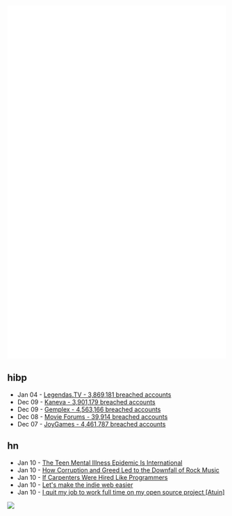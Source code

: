 ![Metrics](https://raw.githubusercontent.com/phixion/phixion/master/metrics.svg)

## hibp

<!--
for https://github.com/phixion/phixion/blob/main/.github/workflows/feeds.yml
-->
<!--START_SECTION:haveibeenpwnd-->
- Jan 04 - [Legendas.TV - 3,869,181 breached accounts](https://haveibeenpwned.com/PwnedWebsites#LegendasTV)
- Dec 09 - [Kaneva - 3,901,179 breached accounts](https://haveibeenpwned.com/PwnedWebsites#Kaneva)
- Dec 09 - [Gemplex - 4,563,166 breached accounts](https://haveibeenpwned.com/PwnedWebsites#Gemplex)
- Dec 08 - [Movie Forums - 39,914 breached accounts](https://haveibeenpwned.com/PwnedWebsites#MovieForums)
- Dec 07 - [JoyGames - 4,461,787 breached accounts](https://haveibeenpwned.com/PwnedWebsites#JoyGames)
<!--END_SECTION:haveibeenpwnd-->

## hn

<!--
for https://github.com/phixion/phixion/blob/main/.github/workflows/feeds.yml
-->
<!--START_SECTION:hn-->
- Jan 10 - [The Teen Mental Illness Epidemic Is International](https://www.afterbabel.com/p/international-mental-illness-part-one)
- Jan 10 - [How Corruption and Greed Led to the Downfall of Rock Music](https://starsafterstarsafterstars.substack.com/p/investigating-rock-radio-with-rick)
- Jan 10 - [If Carpenters Were Hired Like Programmers](https://jasonbock.substack.com/p/if-carpenters-were-hired-like-programmers)
- Jan 10 - [Let's make the indie web easier](https://gilest.org/indie-easy.html)
- Jan 10 - [I quit my job to work full time on my open source project [Atuin]](https://ellie.wtf/posts/i-quit-my-job-to-work-full-time-on-my-open-source-project)
<!--END_SECTION:hn-->

<!--
for https://yhype.me
-->
![](https://hit.yhype.me/github/profile?user_id=13013670)
